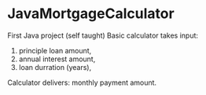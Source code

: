 # JavaMortgageCalculator
First Java project (self taught)
Basic calculator takes input:
  1. principle loan amount, 
  2. annual interest amount, 
  3. loan durration (years), 


Calculator delivers: monthly payment amount.
